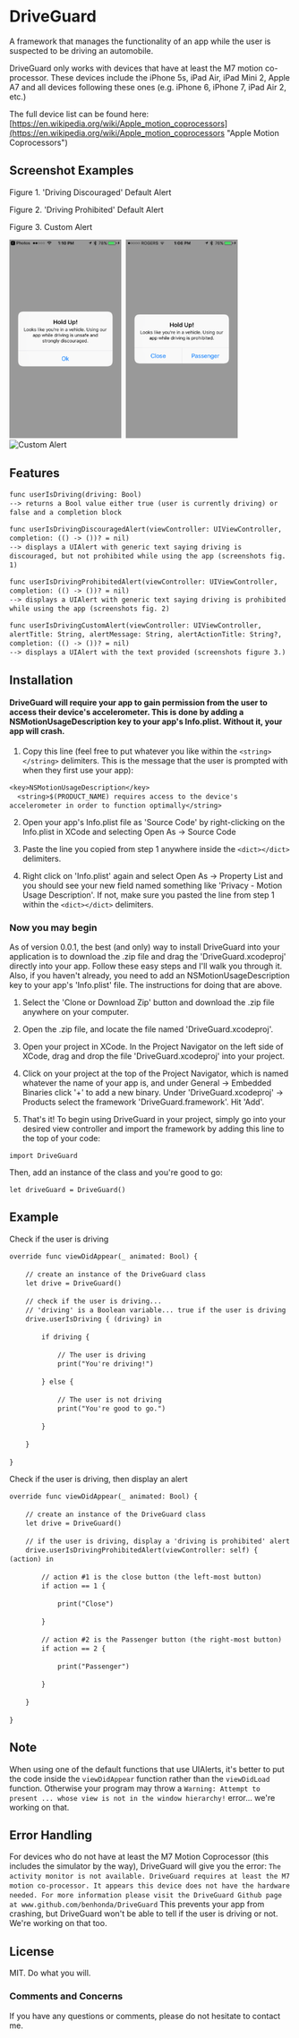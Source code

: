 # DriveGuard
A framework that manages the functionality of an app while the user is suspected to be driving an automobile.

DriveGuard only works with devices that have at least the M7 motion co-processor. These devices include the iPhone 5s, iPad Air, iPad Mini 2, Apple A7 and all devices following these ones (e.g. iPhone 6, iPhone 7, iPad Air 2, etc.)

The full device list can be found here:
[https://en.wikipedia.org/wiki/Apple_motion_coprocessors](https://en.wikipedia.org/wiki/Apple_motion_coprocessors "Apple Motion Coprocessors")

## Screenshot Examples

Figure 1. 'Driving Discouraged' Default Alert

Figure 2. 'Driving Prohibited' Default Alert

Figure 3. Custom Alert

<img src="/DriveGuard/img_discouragedalert.PNG?raw=true" alt="Discouraged Alert" width="200" height="auto"> &nbsp;<img src="/DriveGuard/img_prohibitedalert.PNG?raw=true" alt="Prohibited Alert" width="200" height="auto"> &nbsp;<img src="/DriveGuard/img_customalert.PNG?raw=true" alt="Custom Alert" width="200" height="auto">

## Features
```
func userIsDriving(driving: Bool)
--> returns a Bool value either true (user is currently driving) or false and a completion block
```

```
func userIsDrivingDiscouragedAlert(viewController: UIViewController, completion: (() -> ())? = nil)
--> displays a UIAlert with generic text saying driving is discouraged, but not prohibited while using the app (screenshots fig. 1)
```

```
func userIsDrivingProhibitedAlert(viewController: UIViewController, completion: (() -> ())? = nil)
--> displays a UIAlert with generic text saying driving is prohibited while using the app (screenshots fig. 2)
```

```
func userIsDrivingCustomAlert(viewController: UIViewController, alertTitle: String, alertMessage: String, alertActionTitle: String?, completion: (() -> ())? = nil) 
--> displays a UIAlert with the text provided (screenshots figure 3.)
```

## Installation

#### DriveGuard will require your app to gain permission from the user to access their device's accelerometer. This is done by adding a NSMotionUsageDescription key to your app's Info.plist. Without it, your app will crash.

1. Copy this line (feel free to put whatever you like within the `<string></string>` delimiters. This is the message that the user is prompted with when they first use your app):
```
<key>NSMotionUsageDescription</key>
  <string>$(PRODUCT_NAME) requires access to the device's accelerometer in order to function optimally</string>
```

2. Open your app's Info.plist file as 'Source Code' by right-clicking on the Info.plist in XCode and selecting Open As -> Source Code

3. Paste the line you copied from step 1 anywhere inside the `<dict></dict>` delimiters.

4. Right click on 'Info.plist' again and select Open As -> Property List and you should see your new field named something like 'Privacy - Motion Usage Description'. If not, make sure you pasted the line from step 1 within the `<dict></dict>` delimiters.

### Now you may begin

As of version 0.0.1, the best (and only) way to install DriveGuard into your application is to download the .zip file and drag the 'DriveGuard.xcodeproj' directly into your app. Follow these easy steps and I'll walk you through it. Also, if you haven't already, you need to add an NSMotionUsageDescription key to your app's 'Info.plist' file. The instructions for doing that are above.

1. Select the 'Clone or Download Zip' button and download the .zip file anywhere on your computer.

2. Open the .zip file, and locate the file named 'DriveGuard.xcodeproj'.

3. Open your project in XCode. In the Project Navigator on the left side of XCode, drag and drop the file 'DriveGuard.xcodeproj' into your project.

4. Click on your project at the top of the Project Navigator, which is named whatever the name of your app is, and under General -> Embedded Binaries click '+' to add a new binary. Under 'DriveGuard.xcodeproj' -> Products select the framework 'DriveGuard.framework'. Hit 'Add'.

5. That's it! To begin using DriveGuard in your project, simply go into your desired view controller and import the framework by adding this line to the top of your code:

```
import DriveGuard
```

Then, add an instance of the class and you're good to go:

```
let driveGuard = DriveGuard()
```

## Example

Check if the user is driving
```
override func viewDidAppear(_ animated: Bool) {
        
    // create an instance of the DriveGuard class
    let drive = DriveGuard()

    // check if the user is driving...
    // 'driving' is a Boolean variable... true if the user is driving
    drive.userIsDriving { (driving) in

        if driving {

            // The user is driving
            print("You're driving!")

        } else {

            // The user is not driving
            print("You're good to go.")

        }

    }
        
}
```

Check if the user is driving, then display an alert
```
override func viewDidAppear(_ animated: Bool) {
        
    // create an instance of the DriveGuard class
    let drive = DriveGuard()

    // if the user is driving, display a 'driving is prohibited' alert
    drive.userIsDrivingProhibitedAlert(viewController: self) { (action) in

        // action #1 is the close button (the left-most button)
        if action == 1 {

            print("Close")

        }

        // action #2 is the Passenger button (the right-most button)
        if action == 2 {

            print("Passenger")

        }

    }

}
```

## Note
When using one of the default functions that use UIAlerts, it's better to put the code inside the `viewDidAppear` function rather than the `viewDidLoad` function. Otherwise your program may throw a `Warning: Attempt to present ... whose view is not in the window hierarchy!` error... we're working on that.

## Error Handling
For devices who do not have at least the M7 Motion Coprocessor (this includes the simulator by the way), DriveGuard will give you the error: `The activity monitor is not available. DriveGuard requires at least the M7 motion co-processor. It appears this device does not have the hardware needed. For more information please visit the DriveGuard Github page at www.github.com/benhonda/DriveGuard` This prevents your app from crashing, but DriveGuard won't be able to tell if the user is driving or not. We're working on that too.

## License
MIT. Do what you will.

### Comments and Concerns
If you have any questions or comments, please do not hesitate to contact me.
